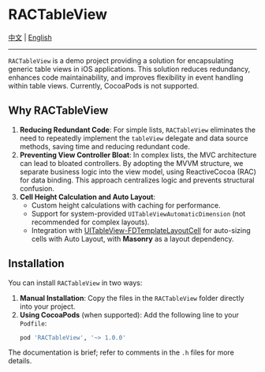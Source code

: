 # RACTableView

[中文](https://github.com/Dtheme/RACTableView/blob/main/README.md) | [English](https://github.com/Dtheme/RACTableView/blob/main/README-en.md)

---

`RACTableView` is a demo project providing a solution for encapsulating generic table views in iOS applications. This solution reduces redundancy, enhances code maintainability, and improves flexibility in event handling within table views. Currently, CocoaPods is not supported.

## Why RACTableView

1. **Reducing Redundant Code**: For simple lists, `RACTableView` eliminates the need to repeatedly implement the `tableView` delegate and data source methods, saving time and reducing redundant code.
2. **Preventing View Controller Bloat**: In complex lists, the MVC architecture can lead to bloated controllers. By adopting the MVVM structure, we separate business logic into the view model, using ReactiveCocoa (RAC) for data binding. This approach centralizes logic and prevents structural confusion.
3. **Cell Height Calculation and Auto Layout**:
    - Custom height calculations with caching for performance.
    - Support for system-provided `UITableViewAutomaticDimension` (not recommended for complex layouts).
    - Integration with [UITableView-FDTemplateLayoutCell](https://github.com/forkingdog/UITableView-FDTemplateLayoutCell) for auto-sizing cells with Auto Layout, with **Masonry** as a layout dependency.

## Installation

You can install `RACTableView` in two ways:

1. **Manual Installation**: Copy the files in the `RACTableView` folder directly into your project.
2. **Using CocoaPods** (when supported): Add the following line to your `Podfile`:
   ```ruby
   pod 'RACTableView', '~> 1.0.0'
   ```

The documentation is brief; refer to comments in the `.h` files for more details.
